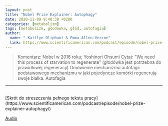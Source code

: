 ```yaml
---
layout: post
title: "Nobel Prize Explainer: Autophagy"
date: 2020-11-09 9:40:38 +0200
categories: [metabolizm]
tags: [metabolizm, głodówka, głód, autofagia]
author:
  name: " Kaitlyn Oliphant & Emma Allen-Vercoe"
  link: https://www.scientificamerican.com/podcast/episode/nobel-prize-explainer-autophagy/
---
```


> Komentarz:
> Nobel w 2016 roku; Yoshinori Ohsumi
> Cytat: "We need this process of starvation to regenerate" (głodówka jest potrzebna do prawidłowej regeneracji)
> Omówienie mechanizmu autofagii podstawowego mechanizmu w jaki pojedyncze komórki regenerują swoje białka. Autofagia


<hr>
<br>
[Skrót do streszczenia pełnego tekstu pracy](https://www.scientificamerican.com/podcast/episode/nobel-prize-explainer-autophagy/)

[Audio](https://stitcher.acast.com/livestitches/MTA3NDM2QkEtQ0RFQy00NUVELTk4ODM1QTY1RDNBN0ZFNDQ=/c0457437dbe96c9c5575abad0d7b565d.mp3?ci=N08VpZ8MnD3zLnNcyJlDDLmPAfk_xaOGkyHhlWpn3dK3f7W9lk3Bpg%3D%3D&pf=rss&range=bytes%3D0-&sv=sphinx%401.38.4&uid=db358a4e3f8d27f7fcbf395e30124d1a&Expires=1617864694&Signature=pwpYLiDrV8JH-lUt6SkyIRJPnSajrK91pC5wrqghtSI3ioKB5PXQigVKG38qh-dDrEuF1p72HM45okZK1FE3%7EO3LWktty%7E8LJ8Dlb0oGDQlqLpyFyo5VTIKey46H9ddBRC%7Ec2W1wyW%7EiVoGOm4bRx%7E2xXHBACUFlIJ3ZgjZrQqrcV1w1rwoettRneTiy0YfgGmIWw14mU1bqAvF00qHUQbByF4iQSo9mMvglzXDCazs954S9DWzxmmGADJqVcD9cTIGbROMOPE1%7E3%7E29hymd6AzqZ2KTqirYfx-yK94cuAQ%7EYO3243jNI463HglIsPmLKikyqx3J4nEEfEh2ikiB4w__&Key-Pair-Id=APKAJXAFARUOTJQ3BLOQ)